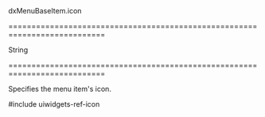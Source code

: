<!--id-->dxMenuBaseItem.icon<!--/id-->
===========================================================================
<!--type-->String<!--/type-->
===========================================================================

<!--shortDescription-->
Specifies the menu item's icon.
<!--/shortDescription-->

<!--fullDescription-->
#include uiwidgets-ref-icon
<!--/fullDescription-->